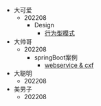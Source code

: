 - 大可爱
  - 202208
    - Design
      - [行为型模式](大可爱/Design/设计模式-学习笔记-行为型模式-责任链模式(一).md) <!--注意这里是相对路径-->
- 大帅哥
  - 202208
    - springBoot案例
      - [webservice & cxf](大帅哥/ws-jarx.md)
- 大聪明
  - 202208
- 美男子
  - 202208